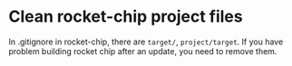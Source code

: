 Clean rocket-chip project files
===============================

In .gitignore in rocket-chip, there are `target/`, `project/target`. If you have problem building rocket chip after an update, you need to remove them.

